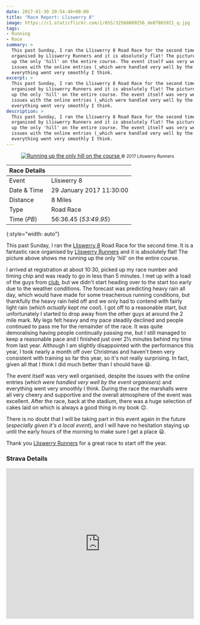 ```yaml
---
date: 2017-01-30 20:54:48+00:00
title: "Race Report: Lliswerry 8"
image: https://c1.staticflickr.com/1/655/32568089256_de07865921_q.jpg
tags:
- Running
- Race
summary: >
  This past Sunday, I ran the Lliswerry 8 Road Race for the second time. It is a fantastic race 
  organised by Lliswerry Runners and it is absolutely flat! The picture above shows me running
  up the only 'hill' on the entire course. The event itself was very well organised, despite the
  issues with the online entries (_which were handled very well by the event organisers_) and
  everything went very smoothly I think.
excerpt: >
  This past Sunday, I ran the Lliswerry 8 Road Race for the second time. It is a fantastic race 
  organised by Lliswerry Runners and it is absolutely flat! The picture above shows me running
  up the only 'hill' on the entire course. The event itself was very well organised, despite the
  issues with the online entries (_which were handled very well by the event organisers_) and
  everything went very smoothly I think.
description: >
  This past Sunday, I ran the Lliswerry 8 Road Race for the second time. It is a fantastic race 
  organised by Lliswerry Runners and it is absolutely flat! The picture above shows me running
  up the only 'hill' on the entire course. The event itself was very well organised, despite the
  issues with the online entries (_which were handled very well by the event organisers_) and
  everything went very smoothly I think.
---
```


<figure class="flickr image alignright">
    <span>
      <a title="Running up the only hill on the course" href="https://c1.staticflickr.com/1/655/32568089256_de07865921_b.jpg" class="image">
        <img src="https://c1.staticflickr.com/1/655/32568089256_de07865921_n.jpg" alt="Running up the only hill on the course">
      </a>
      <a title="View on Flickr" href="http://www.flickr.com/photos/richard-perry/32568089256/" class="flickrlink"> </a>
    </span>
    <small class='aligncentre'>&copy; 2017 Lliswerry Runners</small>
</figure>

| Race Details |                          |
|--------------|--------------------------|
| Event        | Lliswerry 8              |
| Date & Time  | 29 January 2017 11:30:00 |
| Distance     | 8 Miles                  |
| Type         | Road Race                |
| Time (_PB_)  | 56:36.45 (_53:49.95_)    |
{:style="width: auto"}


This past Sunday, I ran the [Lliswerry 8][l8] Road Race for the second time. It is a fantastic race 
organised by [Lliswerry Runners][ll] and it is absolutely flat! The picture above shows me running
up the only 'hill' on the entire course. 

I arrived at registration at about 10:30, picked up my race number and timing chip and was ready to
go in less than 5 minutes. I met up with a load of the guys from [club][crc], but we didn't start
heading over to the start too early due to the weather conditions. The forecast was predicting heavy
rain all day, which would have made for some treacherous running conditions, but thankfully the heavy
rain held off and we only had to contend with fairly light rain (_which actually kept me cool_). I
got off to a reasonable start, but unfortunately I started to drop away from the other guys at around
the 2 mile mark. My legs felt heavy and my pace steadily declined and people continued to pass me for
the remainder of the race. It was quite demoralising having people continually passing me, but I
still managed to keep a reasonable pace and I finished just over 2&frac12; minutes behind my time
from last year. Although I am slightly disappointed with the performance this year, I took nearly a
month off over Christmas and haven't been very consistent with training so far this year, so it's not
really surprising. In fact, given all that I think I did much better than I should have :smiley:.

The event itself was very well organised, despite the issues with the online entries (_which were
handled very well by the event organisers_) and everything went very smoothly I think. During the
race the marshalls were all very cheery and supportive and the overall atmosphere of the event was
excellent. After the race, back at the stadium, there was a huge selection of cakes laid on which is 
always a good thing in my book :wink:. 

There is no doubt that I will be taking part in this event again in the future (_especially given
it's a local event_), and I will have no hesitation staying up until the early hours of the morning to
make sure I get a place :smiley:. 

Thank you [Lliswerry Runners][ll] for a great race to start off the year.


### Strava Details

<iframe height='405' width='100%' frameborder='0' allowtransparency='true' scrolling='no'
  src='https://www.strava.com/activities/848145399/embed/71de2b7274140de54032bd78dd63381e81d06067'>
</iframe>

[l8]: //www.lliswerryrunners.org.uk/lliswerry8/
[ll]: //www.lliswerryrunners.org.uk/
[crc]: //www.caerleonrunningclub.co.uk/
